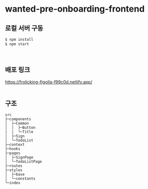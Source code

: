 # wanted-pre-onboarding-frontend

## 로컬 서버 구동

```js
$ npm install
$ npm start
```

<br>

## 배포 링크

https://frolicking-figolla-f99c0d.netlify.app/
<br>
<br>

## 구조

```
src
├─components
│  ├─Common
│  |  ├─Button
|  |  └─Title
│  ├─Sign
│  └─TodoList
├─context
├─hooks
├─pages
│  ├─SignPage
│  └─TodoListPage
├─routes
├─styles
│  ├─base
│  └─constants
└─index
```
